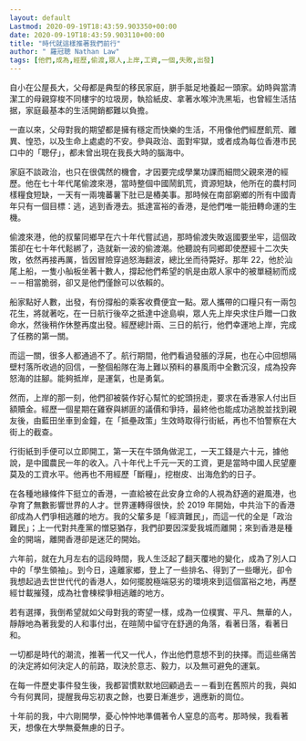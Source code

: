 ```yaml
---
layout: default
Lastmod: 2020-09-19T18:43:59.903350+00:00
date: 2020-09-19T18:43:59.903110+00:00
title: "時代就這樣推著我們前行"
author: " 羅冠聰 Nathan Law"
tags: [他們,成為,經歷,偷渡,眾人,上岸,工資,一個,失敗,出發]
---
```




自小在公屋長大，父母都是典型的移民家庭，胼手胝足地養起一頭家。幼時與當清潔工的母親穿梭不同樓宇的垃圾房，執拾紙皮、拿著水喉沖洗黑垢，也曾經生活拮据，家庭最基本的生活開銷都難以負擔。

一直以來，父母對我的期望都是擁有穩定而快樂的生活，不用像他們經歷飢荒、離異、惶恐，以及生命上處處的不安。參與政治、面對牢獄，或者成為每位香港市民口中的「聰仔」，都未曾出現在我長大時的腦海中。

家庭不談政治，也只在很偶然的機會，才因要完成學業功課而細問父親來港的經歷。他在七十年代尾偷渡來港，當時整個中國鬧飢荒，資源短缺，他所在的農村同樣糧食短缺，一天有一兩塊蕃薯下肚已是樁美事。那時候在南部窮鄉的所有中國青年只有一個目標：逃，逃到香港去。抵達富裕的香港，是他們唯一能扭轉命運的生機。

偷渡來港，他的叔輩同鄉早在六十年代嘗試過，那時偷渡失敗返國要坐牢，這個政策卻在七十年代鬆綁了，造就新一波的偷渡潮。他聽說有同鄉即使歷經十二次失敗，依然再接再厲，皆因冒險穿過怒海翻波，總比坐而待斃好。那年 22，他於汕尾上船，一隻小舢板坐著十數人，撐起他們希望的帆是由眾人家中的被單縫紉而成－－相當脆弱，卻又是他們僅餘可以依賴的。

船家點好人數，出發，有份撐船的乘客收費便宜一點。眾人攜帶的口糧只有一兩包花生，將就著吃，在一日航行後卒之抵達中途島嶼，眾人先上岸央求住戶贈一口救命水，然後稍作休整再度出發。經歷總計兩、三日的航行，他們幸運地上岸，完成了任務的第一關。

而這一關，很多人都通過不了。航行期間，他們看過發脹的浮屍，也在心中回想隔壁村落所收過的回信，一整個船隊在海上難以預料的暴風雨中全數沉沒，成為投奔怒海的註腳。能夠抵岸，是運氣，也是勇氣。

然而，上岸的那一刻，他們卻被裝作好心幫忙的蛇頭拐走，要求在香港家人付出巨額贖金。經歷一個星期在雞寮與綁匪的議價和爭持，最終他也能成功逃脫並找到親友後，由藍田坐車到金鐘，在「抵壘政策」生效時取得行街紙，再也不怕警察在大街上的截查。

行街紙到手便可以立即開工，第一天在牛頭角做泥工，一天工錢是六十元，據他說，是中國農民一年的收入。八十年代上千元一天的工資，更是當時中國人民望麈莫及的工資水平。他再也不用經歷「斷糧」，挖樹皮、出海危釣的日子。

在各種地緣條件下挺立的香港，一直給被在此安身立命的人視為舒適的避風港，也孕育了無數影響世界的人才。世界運轉得很快，於 2019 年開始，中共治下的香港卻成為人們爭相逃離的地方。我的父輩多是「經濟難民」，而這一代的全是「政治難民」；上一代對共產黨的憎惡猶存，我們卻要因深愛我城而離開；來到香港是種金的開端，離開香港卻是迷茫的開始。

六年前，就在九月左右的這段時間，我人生泛起了翻天覆地的變化，成為了別人口中的「學生領袖」。到今日，遠離家鄉，登上了一些排名、得到了一些曝光，卻令我想起過去世世代代的香港人，如何擺脫極端惡劣的環境來到這個富裕之地，再歷經廿載摧殘，成為社會棟樑爭相逃離的地方。

若有選擇，我倒希望就如父母對我的寄望一樣，成為一位樸實、平凡、無華的人，靜靜地為著我愛的人和事付出，在暄鬧中留守在舒適的角落，看著日落，看著日和。

一切都是時代的潮流，推著一代又一代人，作出他們意想不到的抉擇。而這些痛苦的決定將如何決定人的前路，取決於意志、毅力，以及無可避免的運氣。

在每一件歷史事件發生後，我都習慣默默地回顧過去－－看到在舊照片的我，與如今有何異同，提醒我毋忘初衷之餘，也要日漸進步，適應新的崗位。

十年前的我，中六剛開學，憂心忡忡地準備著令人窒息的高考。那時候，我看著天，想像在大學無憂無慮的日子。
